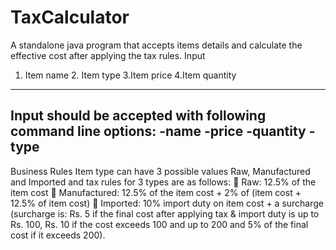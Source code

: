 # TaxCalculator
A standalone java program that accepts items details and calculate the effective cost after applying the tax rules.
Input
1. Item name 2. Item type 3.Item price 4.Item quantity
---------------------------------------------------------------------------
Input should be accepted with following command line options:
-name <first item name>
-price <price of first item>
-quantity <quantity of first item>
-type <type of first item>
---------------------------------------------------------------------------
Business Rules
Item type can have 3 possible values Raw, Manufactured and Imported and tax rules for 3 types are as follows:
 Raw: 12.5% of the item cost
 Manufactured: 12.5% of the item cost + 2% of (item cost + 12.5% of item cost)
 Imported: 10% import duty on item cost + a surcharge (surcharge is: Rs. 5 if the final cost after applying tax
& import duty is up to Rs. 100, Rs. 10 if the cost exceeds 100 and up to 200 and 5% of the final cost if it
exceeds 200).
